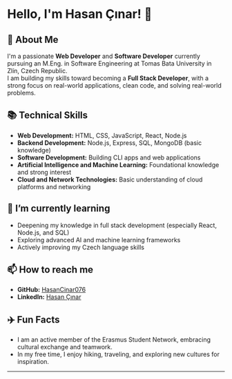 # Hello, I'm Hasan Çınar! 👋

## 🚀 About Me
I'm a passionate **Web Developer** and **Software Developer** currently pursuing an M.Eng. in Software Engineering at Tomas Bata University in Zlín, Czech Republic.  
I am building my skills toward becoming a **Full Stack Developer**, with a strong focus on real-world applications, clean code, and solving real-world problems.

## 📚 Technical Skills
- **Web Development:** HTML, CSS, JavaScript, React, Node.js
- **Backend Development:** Node.js, Express, SQL, MongoDB (basic knowledge)
- **Software Development:** Building CLI apps and web applications
- **Artificial Intelligence and Machine Learning:** Foundational knowledge and strong interest
- **Cloud and Network Technologies:** Basic understanding of cloud platforms and networking

## 🌱 I’m currently learning
- Deepening my knowledge in full stack development (especially React, Node.js, and SQL)
- Exploring advanced AI and machine learning frameworks
- Actively improving my Czech language skills

## 📫 How to reach me
- **GitHub:** [HasanCinar076](https://github.com/HasanCinar076)
- **LinkedIn:** [Hasan Çınar](https://www.linkedin.com/in/hasan-çınar)

## ✈️ Fun Facts
- I am an active member of the Erasmus Student Network, embracing cultural exchange and teamwork.
- In my free time, I enjoy hiking, traveling, and exploring new cultures for inspiration.

---
